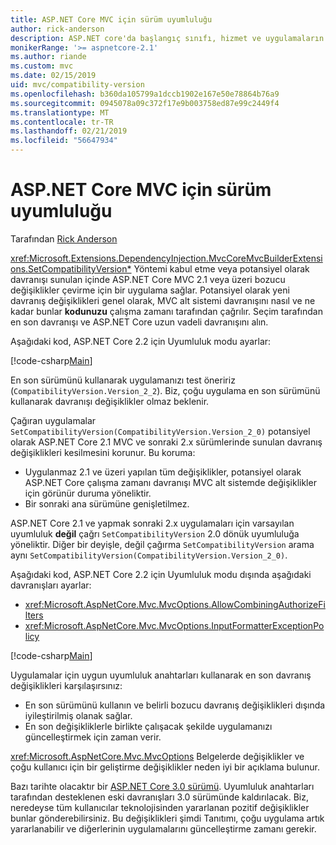 ```yaml
---
title: ASP.NET Core MVC için sürüm uyumluluğu
author: rick-anderson
description: ASP.NET core'da başlangıç sınıfı, hizmet ve uygulamaların istek işlem hattı nasıl yapılandırdığını keşfedin.
monikerRange: '>= aspnetcore-2.1'
ms.author: riande
ms.custom: mvc
ms.date: 02/15/2019
uid: mvc/compatibility-version
ms.openlocfilehash: b360da105799a1dccb1902e167e50e78864b76a9
ms.sourcegitcommit: 0945078a09c372f17e9b003758ed87e99c2449f4
ms.translationtype: MT
ms.contentlocale: tr-TR
ms.lasthandoff: 02/21/2019
ms.locfileid: "56647934"
---
```

# <a name="compatibility-version-for-aspnet-core-mvc"></a>ASP.NET Core MVC için sürüm uyumluluğu

Tarafından [Rick Anderson](https://twitter.com/RickAndMSFT)

<xref:Microsoft.Extensions.DependencyInjection.MvcCoreMvcBuilderExtensions.SetCompatibilityVersion*> Yöntemi kabul etme veya potansiyel olarak davranışı sunulan içinde ASP.NET Core MVC 2.1 veya üzeri bozucu değişiklikler çevirme için bir uygulama sağlar. Potansiyel olarak yeni davranış değişiklikleri genel olarak, MVC alt sistemi davranışını nasıl ve ne kadar bunlar **kodunuzu** çalışma zamanı tarafından çağrılır. Seçim tarafından en son davranışı ve ASP.NET Core uzun vadeli davranışını alın.

Aşağıdaki kod, ASP.NET Core 2.2 için Uyumluluk modu ayarlar:

[!code-csharp[Main](compatibility-version/samples/2.x/CompatibilityVersionSample/Startup.cs?name=snippet1)]

En son sürümünü kullanarak uygulamanızı test öneririz (`CompatibilityVersion.Version_2_2`). Biz, çoğu uygulama en son sürümünü kullanarak davranışı değişiklikler olmaz beklenir.

Çağıran uygulamalar `SetCompatibilityVersion(CompatibilityVersion.Version_2_0)` potansiyel olarak ASP.NET Core 2.1 MVC ve sonraki 2.x sürümlerinde sunulan davranış değişiklikleri kesilmesini korunur. Bu koruma:

* Uygulanmaz 2.1 ve üzeri yapılan tüm değişiklikler, potansiyel olarak ASP.NET Core çalışma zamanı davranışı MVC alt sistemde değişiklikler için görünür duruma yöneliktir.
* Bir sonraki ana sürümüne genişletilmez.

ASP.NET Core 2.1 ve yapmak sonraki 2.x uygulamaları için varsayılan uyumluluk **değil** çağrı `SetCompatibilityVersion` 2.0 dönük uyumluluğa yöneliktir. Diğer bir deyişle, değil çağırma `SetCompatibilityVersion` arama aynı `SetCompatibilityVersion(CompatibilityVersion.Version_2_0)`.

Aşağıdaki kod, ASP.NET Core 2.2 için Uyumluluk modu dışında aşağıdaki davranışları ayarlar:

* <xref:Microsoft.AspNetCore.Mvc.MvcOptions.AllowCombiningAuthorizeFilters>
* <xref:Microsoft.AspNetCore.Mvc.MvcOptions.InputFormatterExceptionPolicy>

[!code-csharp[Main](compatibility-version/samples/2.x/CompatibilityVersionSample/Startup2.cs?name=snippet1)]

Uygulamalar için uygun uyumluluk anahtarları kullanarak en son davranış değişiklikleri karşılaşırsınız:

* En son sürümünü kullanın ve belirli bozucu davranış değişiklikleri dışında iyileştirilmiş olanak sağlar.
* En son değişikliklerle birlikte çalışacak şekilde uygulamanızı güncelleştirmek için zaman verir.

<xref:Microsoft.AspNetCore.Mvc.MvcOptions> Belgelerde değişiklikler ve çoğu kullanıcı için bir geliştirme değişiklikler neden iyi bir açıklama bulunur.

Bazı tarihte olacaktır bir [ASP.NET Core 3.0 sürümü](https://github.com/aspnet/Home/wiki/Roadmap). Uyumluluk anahtarları tarafından desteklenen eski davranışları 3.0 sürümünde kaldırılacak. Biz, neredeyse tüm kullanıcılar teknolojisinden yararlanan pozitif değişiklikler bunlar gönderebilirsiniz. Bu değişiklikleri şimdi Tanıtımı, çoğu uygulama artık yararlanabilir ve diğerlerinin uygulamalarını güncelleştirme zamanı gerekir.
